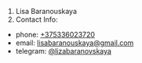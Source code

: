 1. Lisa Baranouskaya
2. Contact Info:
* phone: [+375336023720](tel:+375336023720)
* email: [lisabaranouskaya@gmail.com](mailto:lisabaranouskaya@gmail.com)
* telegram: [@lizabaranovskaya](t.me/lizabaranovskaya)


